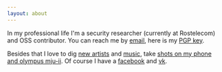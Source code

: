 ```yaml
---
layout: about
---
```


In my professional life I'm a security researcher (currently at Rostelecom) and OSS contributor. You can reach me by [email](mailto:ilya@ilyaglotov.com), here is my [PGP key](https://keybase.io/ilyaglotov/pgp_keys.asc).

Besides that I love to dig [new artists](https://glowmagnetic.tumblr.com) and [music](https://soundcloud.com/ilya-glotov), take [shots on my phone and olympus mju-ii](https://www.instagram.com/ilyaglow). Of course I have a [facebook](https://www.facebook.com/ilyaglotov) and [vk](https://vk.com/ilyaglow). 
